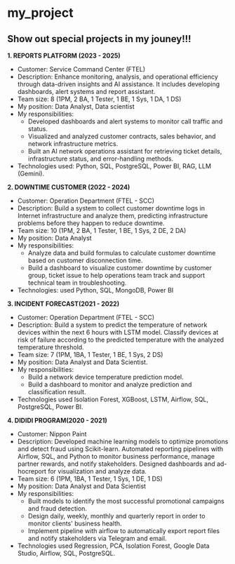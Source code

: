 # my_project
## Show out special projects in my jouney!!!

**1. REPORTS PLATFORM (2023 - 2025)**
- Customer:	Service Command Center (FTEL)
- Description:	Enhance monitoring, analysis, and operational efficiency through data-driven insights and AI assistance. It includes developing dashboards, alert systems and report assistant.
- Team size:	8 (1PM, 2 BA, 1 Tester, 1 BE, 1 Sys, 1 DA, 1 DS)
- My position:	Data Analyst, Data scientist
- My responsibilities:
  + Developed dashboards and alert systems to monitor call traffic and status.
  + Visualized and analyzed customer contracts, sales behavior, and network infrastructure metrics.
  + Built an AI network operations assistant for retrieving ticket details, infrastructure status, and error-handling methods.
- Technologies used:	Python, SQL, PostgreSQL, Power BI, RAG, LLM (Gemini).
  
**2. DOWNTIME CUSTOMER (2022 - 2024)**
- Customer:	Operation Department (FTEL - SCC)
- Description:	Build a system to collect customer downtime logs in Internet infrastructure and analyze them, predicting infrastructure problems before they happen to reduce downtime.
- Team size:	10 (1PM, 2 BA, 1 Tester, 1 BE, 1 Sys, 2 DE, 2 DA)
- My position:	Data Analyst
- My responsibilities:	
  + Analyze data and build formulas to calculate customer downtime based on customer disconnection time.
  + Build a dashboard to visualize customer downtime by customer group, ticket issue to help operations team track and support technical team in troubleshooting.
- Technologies: used	Python, SQL, MongoDB, Power BI
  
**3. INCIDENT FORECAST(2021 - 2022)**
- Customer:	Operation Department (FTEL - SCC)
- Description:	Build a system to predict the temperature of network devices within the next 6 hours with LSTM model. Classify devices at risk of failure according to the predicted temperature with the analyzed temperature threshold.
- Team size: 	7 (1PM, 1BA, 1 Tester, 1 BE, 1 Sys, 2 DS)
- My position:	Data Analyst and Data Scientist.
- My responsibilities:	
  + Build a network device temperature prediction model.
  + Build a dashboard to monitor and analyze prediction and classification result.
- Technologies used	Isolation Forest, XGBoost, LSTM, Airflow, SQL, PostgreSQL, Power BI.
  
**4. DIDIDI PROGRAM(2020 - 2021)**
- Customer:	Nippon Paint
- Description:	Developed machine learning models to optimize promotions and detect fraud using Scikit-learn. Automated reporting pipelines with Airflow, SQL, and Python to monitor business performance, manage partner rewards, and notify stakeholders. Designed dashboards and ad-hocreport for visualization and analyze data.
- Team size:	6 (1PM, 1BA, 1 Tester, 1 Sys, 1 DE, 1 DS)
- My position:	Data Analyst and Data Scientist
- My responsibilities:	
  + Built models to identify the most successful promotional campaigns and fraud detection.
  + Design daily, weekly, monthly and quarterly report in order to monitor clients' business health.
  + Implement pipeline with airflow to automatically export report files and notify stakeholders via Telegram and email.
- Technologies used	Regression, PCA, Isolation Forest, Google Data Studio, Airflow, SQL, PostgreSQL.

